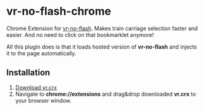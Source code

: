 vr-no-flash-chrome
===========

Chrome Extension for [vr-no-flash](https://github.com/tuomassalo/vr-no-flash). Makes train carriage selection faster and easier. And no need to click on that bookmarklet anymore!

All this plugin does is that it loads hosted version of **vr-no-flash** and injects it to the page automatically.

## Installation

1. [Download vr.crx](https://github.com/artoliukkonen/vr-no-flash-chrome/raw/master/dist/vr.crx)
2. Navigate to **chrome://extensions** and drag&drop downloaded **vr.crx** to your browser window.
